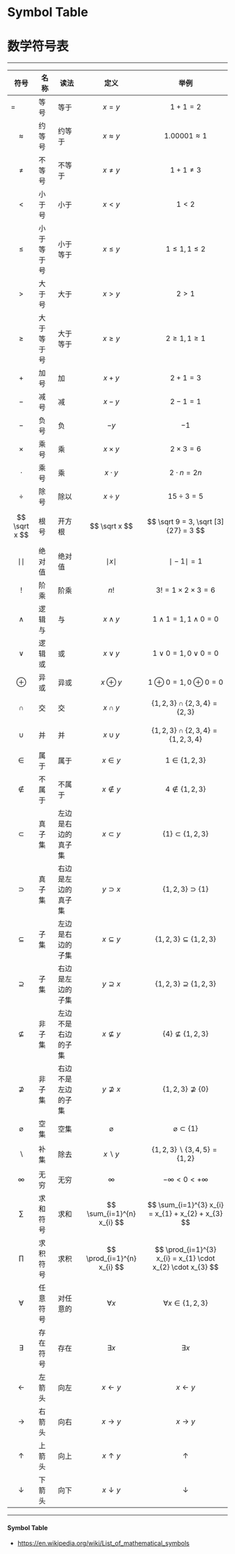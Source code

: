# Symbol Table
# 数学符号表

--------

| 符号              | 名称       | 读法               | 定义                        | 举例                                                        |
| ----------------- | ---------- | ------------------ | --------------------------- | ----------------------------------------------------------- |
| =                 | 等号       | 等于               | $$ x = y $$                 | $$ 1+1 = 2 $$                                               |
| $$ \approx $$     | 约等号     | 约等于             | $$ x \approx y $$           | $$ 1.00001 \approx 1 $$                                     |
| $$ \ne $$         | 不等号     | 不等于             | $$ x \ne y $$               | $$ 1 + 1 \ne 3 $$                                           |
| $$ \lt $$         | 小于号     | 小于               | $$ x \lt y $$               | $$ 1 \lt 2 $$                                               |
| $$ \le $$         | 小于等于号 | 小于等于           | $$ x \le y $$               | $$ 1 \le 1, 1 \le 2 $$                                      |
| $$ \gt $$         | 大于号     | 大于               | $$ x \gt y $$               | $$ 2 \gt 1 $$                                               |
| $$ \ge $$         | 大于等于号 | 大于等于           | $$ x \ge y $$               | $$ 2 \ge 1, 1 \ge 1 $$                                      |
| $$ + $$           | 加号       | 加                 | $$ x + y $$                 | $$ 2 + 1 = 3 $$                                             |
| $$ - $$           | 减号       | 减                 | $$ x - y $$                 | $$ 2 - 1 = 1 $$                                             |
| $$ - $$           | 负号       | 负                 | $$ -y $$                    | $$ -1 $$                                                    |
| $$ \times $$      | 乘号       | 乘                 | $$ x \times y $$            | $$ 2 \times 3 = 6 $$                                        |
| $$ \cdot $$       | 乘号       | 乘                 | $$ x \cdot y $$             | $$ 2 \cdot n = 2n $$                                        |
| $$ \div $$        | 除号       | 除以               | $$ x \div y $$              | $$ 15 \div 3 = 5 $$                                         |
| $$ \sqrt x $$     | 根号       | 开方根             | $$ \sqrt x $$               | $$ \sqrt 9 = 3, \sqrt [3] {27} = 3 $$                       |
| $$ \mid \mid$$    | 绝对值     | 绝对值             | $$ \mid x \mid $$           | $$ \mid -1 \mid = 1 $$                                      |
| $$ ! $$           | 阶乘       | 阶乘               | $$ n! $$                    | $$ 3! = 1 \times 2 \times 3 = 6 $$                          |
| $$ \wedge $$      | 逻辑与     | 与                 | $$ x \wedge y $$            | $$ 1 \wedge 1 = 1, 1 \wedge 0 = 0 $$                        |
| $$ \vee $$        | 逻辑或     | 或                 | $$ x \vee y $$              | $$ 1 \vee 0 = 1, 0 \vee 0 = 0 $$                            |
| $$ \oplus $$      | 异或       | 异或               | $$ x \oplus y $$            | $$ 1 \oplus 0 = 1, 0 \oplus 0 = 0 $$                        |
| $$ \cap $$        | 交         | 交                 | $$ x \cap y $$              | $$ \{1, 2, 3\} \cap \{2, 3, 4\}  = \{2, 3\} $$              |
| $$ \cup $$        | 并         | 并                 | $$ x \cup y $$              | $$ \{1, 2, 3\} \cap \{2, 3, 4\}  = \{1, 2, 3, 4\} $$        |
| $$ \in $$         | 属于       | 属于               | $$ x \in y $$               | $$ 1 \in \{1, 2, 3\} $$                                     |
| $$ \notin $$      | 不属于     | 不属于             | $$ x \notin y $$            | $$ 4 \notin \{1, 2, 3\} $$                                  |
| $$ \subset $$     | 真子集     | 左边是右边的真子集 | $$ x \subset y $$           | $$ \{1\} \subset \{1, 2, 3\} $$                             |
| $$ \supset $$     | 真子集     | 右边是左边的真子集 | $$ y \supset x $$           | $$ \{1, 2, 3\} \supset \{1\} $$                             |
| $$ \subseteq $$   | 子集       | 左边是右边的子集   | $$ x \subseteq y $$         | $$ \{1, 2, 3\} \subseteq \{1, 2, 3\} $$                     |
| $$ \supseteq $$   | 子集       | 右边是左边的子集   | $$ y \supseteq x $$         | $$ \{1, 2, 3\} \supseteq \{1, 2, 3\} $$                     |
| $$ \nsubseteq $$  | 非子集     | 左边不是右边的子集 | $$ x \nsubseteq y $$        | $$ \{4\} \nsubseteq \{1, 2, 3\} $$                          |
| $$ \nsupseteq $$  | 非子集     | 右边不是左边的子集 | $$ y \nsupseteq x $$        | $$ \{1, 2, 3\} \nsupseteq \{0\} $$                          |
| $$ \varnothing $$ | 空集       | 空集               | $$ \varnothing $$           | $$ \varnothing \subset \{1\} $$                             |
| $$ \backslash $$  | 补集       | 除去               | $$ x \backslash y $$        | $$ \{1, 2, 3\} \backslash \{3, 4, 5\} = \{1, 2\} $$         |
| $$ \infty $$      | 无穷       | 无穷               | $$ \infty $$                | $$ -\infty \lt 0 \lt +\infty $$                             |
| $$ \sum $$        | 求和符号   | 求和               | $$ \sum_{i=1}^{n} x_{i} $$  | $$ \sum_{i=1}^{3} x_{i} = x_{1} + x_{2} + x_{3} $$          |
| $$ \prod $$       | 求积符号   | 求积               | $$ \prod_{i=1}^{n} x_{i} $$ | $$ \prod_{i=1}^{3} x_{i} = x_{1} \cdot x_{2} \cdot x_{3} $$ |
| $$ \forall $$     | 任意符号   | 对任意的           | $$ \forall x $$             | $$ \forall x \in \{1, 2, 3\} $$                             |
| $$ \exists $$     | 存在符号   | 存在               | $$ \exists x $$             | $$ \exists x $$                                             |
| $$ \leftarrow $$  | 左箭头     | 向左               | $$ x \leftarrow y $$        | $$ x \leftarrow y $$                                        |
| $$ \rightarrow $$ | 右箭头     | 向右               | $$ x \rightarrow y $$       | $$ x \rightarrow y $$                                       |
| $$ \uparrow $$    | 上箭头     | 向上               | $$ x \uparrow y $$          | $$ \uparrow $$                                              |
| $$ \downarrow $$  | 下箭头     | 向下               | $$ x \downarrow y $$        | $$ \downarrow  $$                                           |

--------

#### Symbol Table

* https://en.wikipedia.org/wiki/List_of_mathematical_symbols
